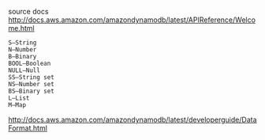 
source docs
  http://docs.aws.amazon.com/amazondynamodb/latest/APIReference/Welcome.html

```
S—String
N—Number
B—Binary
BOOL—Boolean
NULL—Null
SS—String set
NS—Number set
BS—Binary set
L—List
M—Map
```

http://docs.aws.amazon.com/amazondynamodb/latest/developerguide/DataFormat.html
